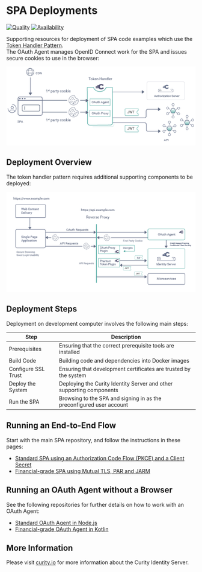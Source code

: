 # SPA Deployments

[![Quality](https://img.shields.io/badge/quality-demo-red)](https://curity.io/resources/code-examples/status/)
[![Availability](https://img.shields.io/badge/availability-source-blue)](https://curity.io/resources/code-examples/status/)

Supporting resources for deployment of SPA code examples which use the [Token Handler Pattern](https://curity.io/resources/learn/the-token-handler-pattern/).\
The OAuth Agent manages OpenID Connect work for the SPA and issues secure cookies to use in the browser:

![Logical Components](/images/logical-components.png)

## Deployment Overview

The token handler pattern requires additional supporting components to be deployed:

![Deployed Components](/images/deployed-components.png)

## Deployment Steps

Deployment on development computer involves the following main steps:

| Step | Description |
| ---- | ----------- |
| Prerequisites | Ensuring that the correct prerequisite tools are installed |
| Build Code | Building code and dependencies into Docker images |
| Configure SSL Trust | Ensuring that development certificates are trusted by the system |
| Deploy the System | Deploying the Curity Identity Server and other supporting components |
| Run the SPA | Browsing to the SPA and signing in as the preconfigured user account |

## Running an End-to-End Flow

Start with the main SPA repository, and follow the instructions in these pages:

- [Standard SPA using an Authorization Code Flow (PKCE) and a Client Secret](https://github.com/curityio/spa-using-token-handler/blob/main/doc/Standard.md)
- [Financial-grade SPA using Mutual TLS, PAR and JARM](https://github.com/curityio/spa-using-token-handler/blob/main/doc/Financial.md)

## Running an OAuth Agent without a Browser

See the following repositories for further details on how to work with an OAuth Agent:

- [Standard OAuth Agent in Node.js](https://github.com/curityio/oauth-agent-node-express)
- [Financial-grade OAuth Agent in Kotlin](https://github.com/curityio/oauth-agent-kotlin-spring-fapi)

## More Information

Please visit [curity.io](https://curity.io/) for more information about the Curity Identity Server.
